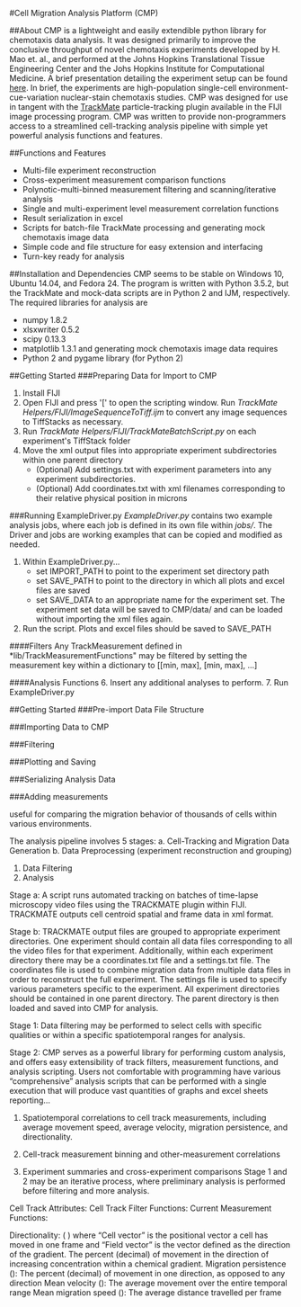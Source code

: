 #Cell Migration Analysis Platform (CMP)

##About
CMP is a lightweight and easily extendible python library for chemotaxis data analysis. It was designed primarily to improve the conclusive throughput of novel chemotaxis experiments developed by H. Mao et. al., and performed at the Johns Hopkins Translational Tissue Engineering Center and the Johs Hopkins Institute for Computational Medicine. A brief presentation detailing the experiment setup can be found [here](www.google.com). In brief, the experiments are high-population single-cell environment-cue-variation nuclear-stain chemotaxis studies. CMP was designed for use in tangent with the [TrackMate](https://github.com/fiji/TrackMate/) particle-tracking plugin available in the FIJI image processing program. CMP was written to provide non-programmers access to a streamlined cell-tracking analysis pipeline with simple yet powerful analysis functions and features. 

##Functions and Features
- Multi-file experiment reconstruction
- Cross-experiment measurement comparison functions
- Polynotic-multi-binned measurement filtering and scanning/iterative analysis
- Single and multi-experiment level measurement correlation functions
- Result serialization in excel
- Scripts for batch-file TrackMate processing and generating mock chemotaxis image data
- Simple code and file structure for easy extension and interfacing
- Turn-key ready for analysis

##Installation and Dependencies
CMP seems to be stable on Windows 10, Ubuntu 14.04, and Fedora 24. The program is written with Python 3.5.2, but the TrackMate and mock-data scripts are in Python 2 and IJM, respectively.
The required libraries for analysis are
- numpy 1.8.2
- xlsxwriter 0.5.2
- scipy 0.13.3
- matplotlib 1.3.1
and generating mock chemotaxis image data requires
- Python 2 and pygame library (for Python 2)

##Getting Started
###Preparing Data for Import to CMP
1. Install FIJI
2. Open FIJI and press '[' to open the scripting window. Run *TrackMate Helpers/FIJI/ImageSequenceToTiff.ijm* to convert any image sequences to TiffStacks as necessary.
2. Run *TrackMate Helpers/FIJI/TrackMateBatchScript.py* on each experiment's TiffStack folder
3. Move the xml output files into appropriate experiment subdirectories within one parent directory
   * (Optional) Add settings.txt with experiment parameters into any experiment subdirectories.
   * (Optional) Add coordinates.txt with xml filenames corresponding to their relative physical position in microns

###Running ExampleDriver.py
*ExampleDriver.py* contains two example analysis jobs, where each job is defined in its own file within *jobs/*. The Driver and jobs are working examples that can be copied and modified as needed.
1. Within ExampleDriver.py... 
   * set IMPORT_PATH to point to the experiment set directory path
   * set SAVE_PATH to point to the directory in which all plots and excel files are saved
   * set SAVE_DATA to an appropriate name for the experiment set. The experiment set data will be saved to CMP/data/ and can be loaded without importing the xml files again.
2. Run the script. Plots and excel files should be saved to SAVE_PATH


####Filters
Any TrackMeasurement defined in *lib/TrackMeasurementFunctions" may be filtered by setting the measurement key within a dictionary to [[min, max], [min, max], ...]

####Analysis Functions
6. Insert any additional analyses to perform.
7. Run ExampleDriver.py


##Getting Started
###Pre-import Data File Structure

###Importing Data to CMP

###Filtering

###Plotting and Saving

###Serializing Analysis Data

###Adding measurements



useful for comparing the migration behavior of thousands of cells within various environments. 

The analysis pipeline involves 5 stages: 
a. Cell-Tracking and Migration Data Generation
b. Data Preprocessing (experiment reconstruction and grouping)
1. Data Filtering
2. Analysis

Stage a: A script runs automated tracking on batches of time-lapse microscopy video files using the TRACKMATE plugin within FIJI. TRACKMATE outputs cell centroid spatial and frame data in xml format.

Stage b: TRACKMATE output files are grouped to appropriate experiment directories. One experiment should contain all data files corresponding to all the video files for that experiment. Additionally, within each experiment directory there may be a coordinates.txt file and a settings.txt file. The coordinates file is used to combine migration data from multiple data files in order to reconstruct the full experiment. The settings file is used to specify various parameters specific to the experiment. All experiment directories should be contained in one parent directory. The parent directory is then loaded and saved into CMP for analysis.

Stage 1: Data filtering may be performed to select cells with specific qualities or within a specific spatiotemporal ranges for analysis.

Stage 2: CMP serves as a powerful library for performing custom analysis, and offers easy extensibility of track filters, measurement functions, and analysis scripting. Users not comfortable with programming have various “comprehensive” analysis scripts that can be performed with a single execution that will produce vast quantities of graphs and excel sheets reporting…

1. Spatiotemporal correlations to cell track measurements, including average movement speed, average velocity, migration persistence, and directionality.

2. Cell-track measurement binning and other-measurement correlations

3. Experiment summaries and cross-experiment comparisons
Stage 1 and 2 may be an iterative process, where preliminary analysis is performed before filtering and more analysis.




Cell Track Attributes:
Cell Track Filter Functions:
Current Measurement Functions:

Directionality:  ( ) where “Cell vector” is the positional vector a cell has moved in one frame and “Field vector” is the vector defined as the direction of the gradient. The percent (decimal) of movement in the direction of increasing concentration within a chemical gradient.
Migration persistence (): The percent (decimal) of movement in one direction, as opposed to any direction
Mean velocity (): The average movement over the entire temporal range
Mean migration speed (): The average distance travelled per frame
